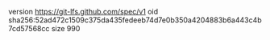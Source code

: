 version https://git-lfs.github.com/spec/v1
oid sha256:52ad472c1509c375da435fedeeb74d7e0b350a4204883b6a443c4b7cd57568cc
size 990
